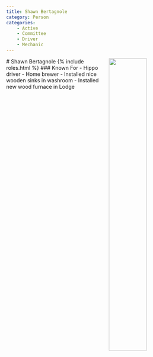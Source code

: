 ```yaml
---
title: Shawn Bertagnole
category: Person
categories:
    - Active
    - Committee
    - Driver
    - Mechanic
---
```

<img src="https://raw.githubusercontent.com/MeanyLodge/meanylodge.github.com/assets/img/2022-Shawn-Bertagnole.jpeg" style="width: 45%;" align="right">
# Shawn Bertagnole
{% include roles.html %}
### Known For
- Hippo driver
- Home brewer
- Installed nice wooden sinks in washroom
- Installed new wood furnace in Lodge
